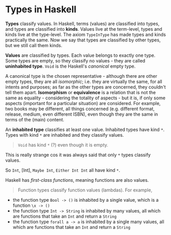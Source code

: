 # Types in Haskell

**Types** classify values. In Haskell, terms (values) are classified into types, and types are classified into **kinds**. Values live at the term-level, types and kinds live at the type-level. The axiom `TypeInType` has made types and kinds practically the same. Now we say that types are classified by other types, but we still call them kinds.

**Values** are classified by types. Each value belongs to exactly one type. Some types are empty, so they classify no values - they are called **uninhabited type**. `Void` is the Haskell's *canonical* empty type.

A canonical type is the chosen representative - although there are other empty types, they are all *isomorphic*; i.e. they are virtually the same, for all intents and purposes; as far as the other types are concerned, they couldn't tell them apart. **Isomorphism** or **equivalence** is a relation that is not the same as equality - considering the totality of aspects - but it is, if only some aspects (important for a particular situation) are considered. For example, two books may be different, all things concerned (e.g. different format, release, medium, even different ISBN), even though they are the same in terms of the (main) content.

An **inhabited type** classifies at least one value.
Inhabited types have kind `*`. 
Types with kind `*` are inhabited and they classify values. 

>`Void` has kind `*` (?) even though it is empty.

This is really strange cos it was always said that only `*` types classify values.

So `Int`, [Int], `Maybe Int`, `Either Int Int` all have kind `*`.

Haskell has *first-class functions*, meaning functions are also values.
>Function types classify function values (lambdas).
For example, 
- the function type `Bool -> ()` is inhabited 
by a single value, which is a function `\x -> ()`
- the function type `Int -> String` is inhabited by many values, all which are functions that take an `Int` and return a `String`
- the function type `forall a -> a` is inhabited by a single many values, all which are functions that take an `Int` and return a `String`
